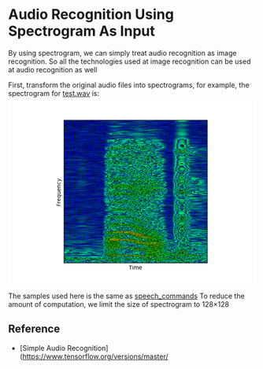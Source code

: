Audio Recognition Using Spectrogram As Input 
====

By using spectrogram, we can simply treat audio recognition as image recognition. So all the technologies used at image recognition can be used at audio recognition as well

First, transform the original audio files into spectrograms, for example, the spectrogram for [test.wav](test.wav) is:
<img src="files/spectrogram.png" />

The samples used here is the same as [speech_commands](../speech_commands/)
To reduce the amount of computation, we limit the size of spectrogram to 128×128

Reference
----
* [Simple Audio Recognition](https://www.tensorflow.org/versions/master/